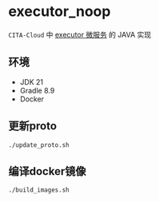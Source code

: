 # executor_noop

`CITA-Cloud` 中 [executor 微服务](https://github.com/cita-cloud/cita_cloud_proto/blob/master/protos/executor.proto) 的 JAVA 实现

## 环境

- JDK 21
- Gradle 8.9
- Docker

## 更新proto

```
./update_proto.sh
```

## 编译docker镜像

```
./build_images.sh
```
